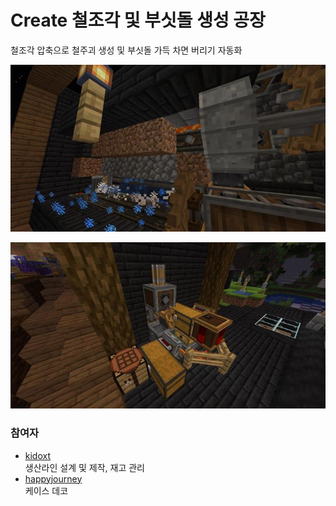 # Create 철조각 및 부싯돌 생성 공장

철조각 압축으로 철주괴 생성 및 부싯돌 가득 차면 버리기 자동화

![메인1](../../asset/systems/create_iron_flint_steal_factory/main.jpg)  

![서브1](../../asset/systems/create_iron_flint_steal_factory/sub1.jpg)

### 참여자
<!-- tag_source_open:link_list:member_contribute -->
- [kidoxt](../members/kidoxt.md)  
생산라인 설계 및 제작, 재고 관리
- [happyjourney](../members/happyjourney.md)  
케이스 데코
<!-- tag_close-->